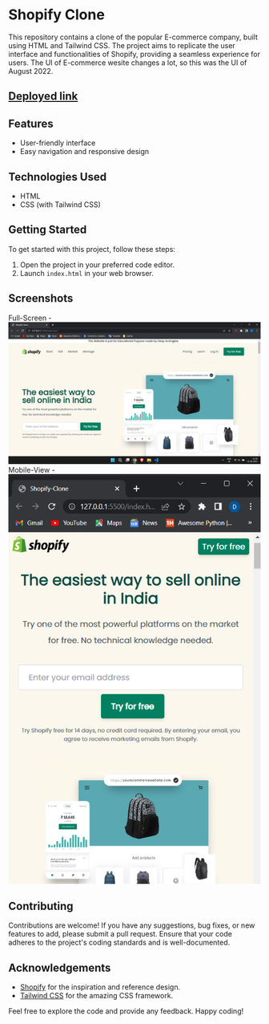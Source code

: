 # Shopify Clone

This repository contains a clone of the popular E-commerce company, built using HTML and Tailwind CSS. The project aims to replicate the user interface and functionalities of Shopify, providing a seamless experience for users. The UI of E-commerce wesite changes a lot, so this was the UI of August 2022.

## [Deployed link](https://shopifyclone-foreducational-purpose.netlify.app/)

## Features
- User-friendly interface
- Easy navigation and responsive design

## Technologies Used
- HTML
- CSS (with Tailwind CSS)

## Getting Started
To get started with this project, follow these steps:
1. Open the project in your preferred code editor.
2. Launch `index.html` in your web browser.

## Screenshots
Full-Screen -
![Home-FullScreen](./Screenshot%20(27).png)
Mobile-View -
![Mobile-View](./Screenshot%20(28).png)


## Contributing
Contributions are welcome! If you have any suggestions, bug fixes, or new features to add, please submit a pull request. Ensure that your code adheres to the project's coding standards and is well-documented.

## Acknowledgements
- [Shopify](https://www.shopify.com/in) for the inspiration and reference design.
- [Tailwind CSS](https://tailwindcss.com/) for the amazing CSS framework.

Feel free to explore the code and provide any feedback. Happy coding!
